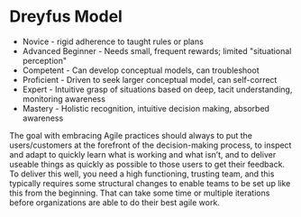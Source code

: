 # Dreyfus Model 

- Novice - rigid adherence to taught rules or plans 
- Advanced Beginner - Needs small, frequent rewards; limited "situational perception" 
- Competent - Can develop conceptual models, can troubleshoot 
- Proficient - Driven to seek larger conceptual model, can self-correct 
- Expert - Intuitive grasp of situations based on deep, tacit understanding, monitoring awareness 
- Mastery - Holistic recognition, intuitive decision making, absorbed awareness 

The goal with embracing Agile practices should always to put the users/customers at the forefront of the decision-making process, to inspect and adapt to quickly learn what is working and what isn’t, and to deliver useable things as quickly as possible to those users to get their feedback. To deliver this well, you need a high functioning, trusting team, and this typically requires some structural changes to enable teams to be set up like this from the beginning. That can take some time or multiple iterations before organizations are able to do their best agile work. 
